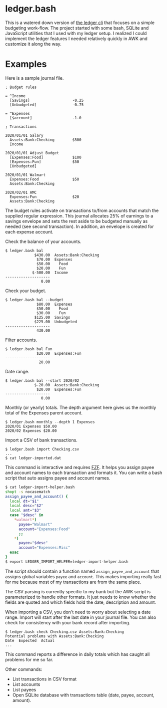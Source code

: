 
# ledger.bash

This is a watered down version of [the ledger cli](https://github.com/ledger/ledger) that focuses on a simple budgeting work-flow.
The project started with some bash, SQLite and JavaScript utilities that I used with my ledger setup.
I realized I could implement the ledger features I needed relatively quickly in AWK and customize it along the way.

# Examples

Here is a sample journal file.

```
; Budget rules

= ^Income
  [Savings]                   -0.25
  [Unbudgeted]                -0.75

= ^Expenses
  [$account]                  -1.0

; Transactions

2020/01/01 Salary
  Assets:Bank:Checking        $500
  Income

2020/01/01 Adjust Budget
  [Expenses:Food]             $100
  [Expenses:Fun]              $50
  [Unbudgeted]

2020/01/01 Walmart
  Expenses:Food               $50
  Assets:Bank:Checking

2020/02/01 AMC
  Expenses:Fun                $20
  Assets:Bank:Checking
```

The budget rules activate on transactions to/from accounts that match the supplied regular expression.
This journal allocates 25% of earnings to a savings envelope and sets the rest aside to be budgeted manually as needed (see second transaction).
In addition, an envelope is created for each expense account.

Check the balance of your accounts.
```
$ ledger.bash bal
             $430.00  Assets:Bank:Checking
              $70.00  Expenses
              $50.00    Food
              $20.00    Fun
            $-500.00  Income
--------------------
                0.00
```

Check your budget.
```
$ ledger.bash bal --budget
              $80.00  Expenses
              $50.00    Food
              $30.00    Fun
             $125.00  Savings
             $225.00  Unbudgeted
--------------------
              430.00
```

Filter accounts.
```
$ ledger.bash bal Fun
              $20.00  Expenses:Fun
--------------------
               20.00
```

Date range.
```
$ ledger.bash bal --start 2020/02
             $-20.00  Assets:Bank:Checking
              $20.00  Expenses:Fun
--------------------
                0.00
```

Monthly (or yearly) totals. The depth argument here gives us the monthly total of the Expenses parent account.
```
$ ledger.bash monthly --depth 1 Expenses
2020/01 Expenses $50.00
2020/02 Expenses $20.00
```

Import a CSV of bank transactions.
```
$ ledger.bash import Checking.csv
...
$ cat ledger-imported.dat
```

This command is interactive and requires [FZF](https://github.com/junegunn/fzf).
It helps you assign payee and account names to each transaction and formats it.
You can write a bash script that auto assigns payee and account names.

```bash
$ cat ledger-import-helper.bash
shopt -s nocasematch
assign_payee_and_account() {
  local dt="$1"
  local desc="$2"
  local amt="$3"
  case "$desc" in
    *walmart*)
      payee="Walmart"
      account="Expenses:Food"
      ;;
    *)
      payee="$desc"
      account="Expenses:Misc"
  esac
}
$ export LEDGER_IMPORT_HELPER=ledger-import-helper.bash
```

The script should contain a function named `assign_payee_and_account` that assigns global variables `payee` and `account`.
This makes importing really fast for me because most of my transactions are from the same place.

The CSV parsing is currently specific to my bank but the AWK script is parameterized to handle other formats.
It just needs to know whether the fields are quoted and which fields hold the date, description and amount.

When importing a CSV, you don't need to worry about selecting a date range.
Import will start after the last date in your journal file.
You can also check for consistency with your bank record after importing.

```
$ ledger.bash check Checking.csv Assets:Bank:Checking
Potential problems with Assets:Bank:Checking
Date  Expected  Actual
...
```

This command reports a difference in daily totals which has caught all problems for me so far.

Other commands:

  - List transactions in CSV format
  - List accounts
  - List payees
  - Open SQLite database with transactions table (date, payee, account, amount).

